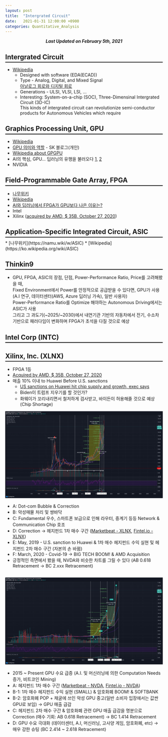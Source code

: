 ```yaml
---
layout: post
title:  "Intergrated Circuit"
date:   2021-01-31 12:00:00 +0900
categories: Quantitative_Analysis
---
```


<div style="text-align: center"><i><b>Last Updated on February 5th, 2021</b></i></div>

## Intergrated Circuit
<hr style="height: 2px; border:none; margin-top: -1em; margin-bottom:0.5em; padding: 0; background:black">

* [Wikipedia](https://en.wikipedia.org/wiki/Integrated_circuit)
    * Designed with software (EDA(ECAD))
    * Type - Analog, Digital, and Mixed Signal   
        [아날로그 회로와 디지털 회로](https://m.blog.naver.com/PostView.nhn?blogId=attssassa&logNo=220476672707&proxyReferer=https:%2F%2Fwww.google.com%2F)
    * Generations - ULSI, VLSI, LSI, ...
    * Interesting: System-on-a-chip (SOC), Three-Dimensinal Intergrated Circuit (3D-IC)   
    This kinds of intergrated circuit can revolutionize semi-conductor products for Autonomous Vehicles which require

## Graphics Processing Unit, GPU
<hr style="height: 2px; border:none; margin-top: -1em; margin-bottom:0.5em; padding: 0; background:black">

* [Wikipedia](https://ko.wikipedia.org/wiki/%EA%B7%B8%EB%9E%98%ED%94%BD_%EC%B2%98%EB%A6%AC_%EC%9E%A5%EC%B9%98)
* [GPU 의미와 역할](https://m.blog.naver.com/PostView.nhn?blogId=skkim12345&logNo=221172807521&proxyReferer=https:%2F%2Fwww.google.com%2F) - SK 블로그(개인)
* [Wikipedia about GPGPU](https://ko.wikipedia.org/wiki/GPGPU)
* AI의 핵심, GPU… 딥러닝의 유행을 불러오다 [1](http://www.aitimes.com/news/articleView.html?idxno=133691), [2](http://www.aitimes.com/news/articleView.html?idxno=133819)
* NVIDIA


## Field-Programmable Gate Array, FPGA
<hr style="height: 2px; border:none; margin-top: -1em; margin-bottom:0.5em; padding: 0; background:black">

* [나무위키](https://namu.wiki/w/FPGA)
* [Wikipedia](https://ko.wikipedia.org/wiki/FPGA)
* [AI와 딥러닝에서 FPGA가 GPU보다 나은 이유는?](http://www.aitimes.com/news/articleView.html?idxno=134014)
* Intel
* Xilinx ([acquired by AMD, $ 35B, October 27, 2020](https://ir.amd.com/news-events/press-releases/detail/977/amd-to-acquire-xilinx-creating-the-industrys-high))


## Application-Specific Integrated Circuit, ASIC
<hr style="height: 2px; border:none; margin-top: -1em; margin-bottom:0.5em; padding: 0; background:black">
* [나무위키](https://namu.wiki/w/ASIC)
* [Wikipedia](https://ko.wikipedia.org/wiki/ASIC)

## Thinkin9
<hr style="height: 2px; border:none; margin-top: -1em; margin-bottom:0.5em; padding: 0; background:black">

* GPU, FPGA, ASIC의 장점, 단점, Power-Performance Ratio, Price를 고려해봤을 때,   
Fixed Environment에서 Power를 안정적으로 공급받을 수 있다면, GPU가 사용 (A.I 연구, 데이터센터(AWS, Azure 딥러닝 가속), 일반 사용자)   
Power-Performance Ratio를 Optimize 해야하는 Autonomous Driving에서는 ASIC가 사용   
그리고 그 과도기(~2025/~2030)에서 내연기관 기반의 자동차에서 전기, 수소차 기반으로 패러다임이 변화하며 FPGA가 초석을 다질 것으로 예상

## Intel Corp (INTC)
<hr style="height: 2px; border:none; margin-top: -1em; margin-bottom:0.5em; padding: 0; background:black">

## Xilinx, Inc. (XLNX)
<hr style="height: 2px; border:none; margin-top: -1em; margin-bottom:0.5em; padding: 0; background:black">

* FPGA 1등
* [Acquired by AMD, $ 35B, October 27, 2020](https://ir.amd.com/news-events/press-releases/detail/977/amd-to-acquire-xilinx-creating-the-industrys-high)
* 매출 10% 이내 to Huawei Before U.S. sanctions
    * [US sanctions on Huawei hit chip supply and growth, exec says](https://abcnews.go.com/Technology/wireStory/us-sanctions-huawei-hit-chip-supply-growth-exec-72921360)
    * Biden이 트럼프 지우기를 할 것인가?
    * 화웨이가 꼬리내리면서 철저하게 검사받고, 바이든이 허용해줄 것으로 예상 (Chip Shortage)

<img src="/img/XLNX_M_20210205_Technical_Analysis.png">

* A: Dot-com Bubble & Correction
* B: 악성매물 처리 및 쌍바닥
* C: Fundamental 우수, 스마트폰 보급으로 인해 라우터, 중계기 등등 Network & Communication Chip 호조
* D: Correction &rarr; 헤지펀드 1차 매수 구간 ([Marketbeat - XLNX](https://www.marketbeat.com/stocks/NASDAQ/XLNX/institutional-ownership/), [Fintel.io - XLNX](https://fintel.io/so/us/xlnxhttps://fintel.io/so/us/xlnx))
* E: May, 2019 - U.S. sanction to Huawei & 1차 매수 헤지펀드 수익 실현 및 헤지펀드 2차 매수 구간 (자본의 손 바뀜)
* F: March, 2020 - Covid-19 &rarr; BIG TECH BOOM! & AMD Acquisition   
* 긍정적인 측면에서 봤을 때, NVDA와 비슷한 차트를 그릴 수 있다 (AB 0.618 Retracement &rarr; BC 2.xxx Retracement)

##
<img src="/img/NVDA_M_20210205_Technical_Analysis.png">

* 2015 ~ Present GPU 수요 급증 (A.I. 및 머신러닝에 의한 Computation Needs 증가, 비트코인 Mining)
* A: 헤지펀드 1차 매수 구간 ([Marketbeat - NVDA](https://www.marketbeat.com/stocks/NASDAQ/NVDA/institutional-ownership/), [Fintel.io - NVDA](https://fintel.io/so/us/nvda))
* B-1: 1차 매수 헤지펀드 수익 실현 (SMALL) & 암호화폐 BOOM! & SOFTBANK
* B-2: 암호화폐 POP + 채굴에 쓰인 악성 GPU 중고(일반 소비자 입장에서는 값싼 GPU로 보임) &rarr; GPU 매출 급감
* C: 헤지펀드 2차 매수 구간 & 암호화폐 관련 GPU 매출 급감을 명분으로 Correction (매수 기회: AB 0.618 Retracement) &rarr; BC 1.414 Retracement
* D: GPU 수요 극대화 (데이터센터, A.I, 머신러닝, 고사양 게임, 암호화폐, etc) &rarr; 매우 강한 슈팅 (BC 2.414 ~ 2.618 Retracement)

